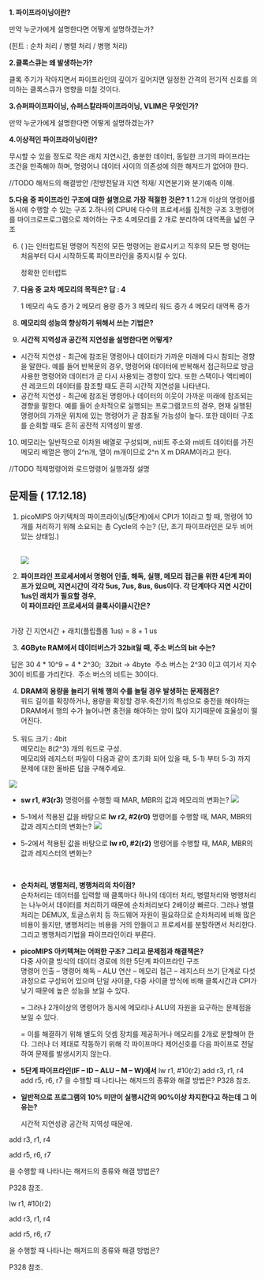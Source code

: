 **1. 파이프라이닝이란?**

만약 누군가에게 설명한다면 어떻게 설명하겠는가?

(힌트 : 순차 처리 / 병렬 처리 / 병행 처리)



**2.클록스큐는 왜 발생하는가?**

클록 주기가 작아지면서 파이프라인의 깊이가 깊어지면 일정한 간격의 전기적 신호를 의미하는 클록스큐가 영향을 미칠 것이다.



**3.슈퍼파이프파이닝, 슈퍼스칼라파이프라이닝, VLIM은 무엇인가?**

만약 누군가에게 설명한다면 어떻게 설명하겠는가?



**4.이상적인 파이프라이닝이란?**

무시할 수 있을 정도로 작은 래치 지연시간, 충분한 데이터, 동일한 크기의 파이프라는 조건을 만족해야 하며, 명령어나 데이터 사이의 의존성에 의한 해저드가 없어야 한다.



//TODO 해저드의 해결방안 /전방전달과 지연 적재/ 지연분기와 분기예측 이해.



**5.다음 중 파이프라인 구조에 대한 설명으로 가장 적절한 것은?  1**
1.2개 이상의 명령어를 동시에 수행할 수 있는 구조
2.하나의 CPU에 다수의 프로세서를 집적한 구조
3.명령어를 마이크로프로그램으로 제어하는 구조
4.메모리를 2 개로 분리하여 대역폭을 넓힌 구조

6. (               )는 인터럽트된 명령어 직전의 모든 명령어는 완료시키고 직후의 모든 명
   령어는 처음부터 다시 시작하도록 파이프라인을 중지시킬 수 있다.

   정확한 인터럽트

7. **다음 중 교차 메모리의 목적은? 답 : 4**

   1 메모리 속도 증가
   2 메모리 용량 증가
   3 메모리 워드 증가
   4 메모리 대역폭 증가

8.  **메모리의 성능의 향상하기 위해서 쓰는 기법은?**
   ​

9. **시간적 지역성과 공간적 지연성을 설명한다면 어떻게?**
   ​

- 시간적 지연성
  \- 최근에 참조된 명령어나 데이터가 가까운 미래에 다시 참되는 경향을 말한다. 예를 들어 반복문의 경우, 명령어와 데이터에 반복해서 접근하므로 방금 사용한 명령어와 데이터가 곧 다시 사용되는 경향이 있다. 또한 스택이나 액티베이션 레코드의 데이터를 참조할 때도 흔히 시간적 지연성을 나타낸다.
- 공간적 지연성
  \- 최근에 참조된 명령어나 데이터의 이웃이 가까운 미래에 참조되는 경향을 말한다. 예를 들어 순차적으로 실행되는 프로그램코드의 경우, 현재 실행된 명령어의 가까운 위치에 있는 명령어가 곧 참조될 가능성이 높다. 또한 데이터 구조를 순회할 때도 흔히 공잔적 지역성이 발생.

10. 메모리는 일반적으로 이차원 배열로 구성되며, n비트 주소와 m비트 데이터를 가진 메모리 배열은 행이 2^n개, 열이 m개이므로 2^n X m DRAM이라고 한다.


//TODO 적제명령어와 로드명령어 실행과정 설명



## 문제들 ( 17.12.18)

1. picoMIPS 아키텍처의 파이프라이닝(**5**단계)에서 CPI가 1이라고 할 때, 명령어 10개를 처리하기 위해 소요되는 총 Cycle의 수는? (단, 초기 파이프라인은 모두 비어있는 상태임.)  
   ​

   ![](https://ws3.sinaimg.cn/large/006tNc79gy1fml0mupridj30io0ik0zx.jpg)

2. **파이프라인 프로세서에서 명령어 인출, 해독, 실행, 메모리 접근을 위한 4단계 파이프가 있으며, 지연시간이 각각 5us, 7us, 8us, 6us이다. 각 단계마다 지연 시간이 1us인 래치가 필요할 경우,**  
   **이 파이프라인 프로세서의 클록사이클시간은?**  
   ​

​	가장 긴 지연시간 + 래치(플립플롭 1us) =  8 + 1 us

3. **4GByte RAM에서 데이터버스가 32bit일 때, 주소 버스의 bit 수는?**

​	답은 30
 	4 * 10^9 = 4 * 2^30;
​	32bit -> 4byte
​	주소 버스는 2^30 이고 여기서 지수 30이 비트를 가리킨다.
​	주소 버스의 비트는 30이다.

4. **DRAM의 용량을 늘리기 위해 행의 수를 늘릴 경우 발생하는 문제점은?**  
   ​
   워드 길이를 확장하거나, 용량을 확장할 경우.축전기의 특성으로 충전을 해야하는 DRAM에서 행의 수가 늘어나면 충전을 해야하는 양이 많아 지기때문에 효율성이 떨어진다.  
   ​
5. 워드 크기 : 4bit  
   메모리는 8(2^3) 개의 워드로 구성.  
   메모리와 레지스터 파일이 다음과 같이 초기화 되어 있을 때, 5-1) 부터 5-3) 까지 문제에 대한 올바른 답을 구해주세요.

![](https://ws3.sinaimg.cn/large/006tNc79gy1fml0scdacsj30vu0hqjt8.jpg)

-  **sw r1, #3(r3)** 명령어를 수행할 때 MAR, MBR의 값과 메모리의 변화는?
  ![](https://ws4.sinaimg.cn/large/006tNc79gy1fml16mjgf2j30ko0hagw4.jpg)

- 5-1에서 적용된 값을 바탕으로 **lw r2, #2(r0)** 명령어를 수행할 때, MAR, MBR의 값과 레지스터의 변화는?
  ![](https://ws4.sinaimg.cn/large/006tNc79gy1fml1crhb95j30ps0fen7a.jpg)

- 5-2에서 적용된 값을 바탕으로 **lw r0, #2(r2)** 명령어를 수행할 때, MAR, MBR의 값과 레지스터의 변화는?

  ​

- **순차처리, 병렬처리, 병행처리의 차이점?**  
  순차처리는 데이터를 입력할 때 클록마다 하나의 데이터 처리, 병렬처리와 병행처리는 나누어서 데이터를 처리하기 때문에 순차처리보다 2배이상 빠르다. 그러나 병렬처리는 DEMUX, 토글스위치 등 하드웨어 자원이 필요하므로 순차처리에 비해 많은 비용이 들지만, 병행처리는 비용을 거의 안들이고 프로세서를 분할하면서 처리한다. 그리고 병행처리기법을 파이프라인이라 부른다.

- **picoMIPS 아키텍쳐는 어떠한 구조? 그리고 문제점과 해결책은?**  
  다중 사이클 방식의 데이터 경로에 의한 5단계 파이프라인 구조  
  명령어 인출 – 명령어 해독 – ALU 연산 – 메모리 접근 – 레지스터 쓰기 단계로 다섯 과정으로 구성되어 있으며 
  단일 사이클, 다중 사이클 방식에 비해 클록시간과 CPI가 낮기 때문에 높은 성능을 보일 수 있다.

  = 그러나 2개이상의 명령어가 동시에 메모리나 ALU의 자원을 요구하는 문제점을 보일 수 있다. 

  = 이를 해결하기 위해 별도의 덧셈 장치를 제공하거나 메모리를 2개로 분할해야 한다. 그러나 더 제대로 작동하기 위해 각 파이프마다 제어신호를 다음 파이프로 전달하여 문제를 발생시키지 않는다.
  ​

- **5단계 파이프라인(IF – ID – ALU – M – W)에서**
  lw r1, #10(r2)
  add r3, r1, r4
  add r5, r6, r7
  을 수행할 때 나타나는 해저드의 종류와 해결 방법은?
  P328 참조.

- **일반적으로 프로그램의 10% 미만이 실행시간의 90%이상 차지한다고 하는데 그 이유는?**

  시간적 지연성광 공간적 지역성 때문에.

add r3, r1, r4

add r5, r6, r7

을 수행할 때 나타나는 해저드의 종류와 해결 방법은?

P328 참조.

lw r1, #10(r2)

add r3, r1, r4

add r5, r6, r7

을 수행할 때 나타나는 해저드의 종류와 해결 방법은?

P328 참조.
